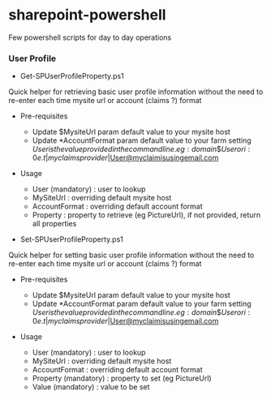 # sharepoint-powershell
Few powershell scripts for day to day operations

### User Profile
* Get-SPUserProfileProperty.ps1

Quick helper for retrieving basic user profile information without the need to re-enter each time mysite url or account (claims ?) format

* Pre-requisites
  * Update $MysiteUrl param default value to your mysite host
  * Update *AccountFormat param default value to your farm setting $User is the value provided in the command line. eg : domain\$User or i:0e.t|myclaimsprovider|$User@myclaimisusingemail.com

* Usage

  * User (mandatory) : user to lookup
  * MySiteUrl : overriding default mysite host
  * AccountFormat : overriding default account format
  * Property : property to retrieve (eg PictureUrl), if not provided, return all properties

* Set-SPUserProfileProperty.ps1

Quick helper for setting basic user profile information without the need to re-enter each time mysite url or account (claims ?) format

* Pre-requisites
  * Update $MysiteUrl param default value to your mysite host
  * Update *AccountFormat param default value to your farm setting $User is the value provided in the command line. eg : domain\$User or i:0e.t|myclaimsprovider|$User@myclaimisusingemail.com
  
* Usage

  * User (mandatory) : user to lookup
  * MySiteUrl : overriding default mysite host
  * AccountFormat : overriding default account format
  * Property (mandatory) : property to set (eg PictureUrl)
  * Value (mandatory) : value to be set